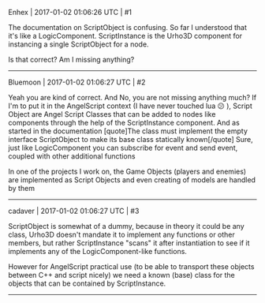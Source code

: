Enhex | 2017-01-02 01:06:26 UTC | #1

The documentation on ScriptObject is confusing.
So far I understood that it's like a LogicComponent.
ScriptInstance is the Urho3D component for instancing a single ScriptObject for a node.

Is that correct?
Am I missing anything?

-------------------------

Bluemoon | 2017-01-02 01:06:27 UTC | #2

Yeah you are kind of correct. And No, you are not missing anything much?
If I'm to put it in the AngelScript context  (I have never touched lua  :confused:  ), Script Object are Angel Script Classes that can be added to nodes like components through the help of the ScriptInstance component. And as started in the documentation
[quote]The class must implement the empty interface ScriptObject to make its base class statically known[/quote]
Sure, just like LogicComponent you can subscribe for event and send event, coupled with other additional functions

In one of the projects I work on, the Game Objects (players and enemies) are implemented as Script Objects and even creating of models are handled by them

-------------------------

cadaver | 2017-01-02 01:06:27 UTC | #3

ScriptObject is somewhat of a dummy, because in theory it could be any class, Urho3D doesn't mandate it to implement any functions or other members, but rather ScriptInstance "scans" it after instantiation to see if it implements any of the LogicComponent-like functions.

However for AngelScript practical use (to be able to transport these objects between C++ and script nicely) we need a known (base) class for the objects that can be contained by ScriptInstance.

-------------------------

